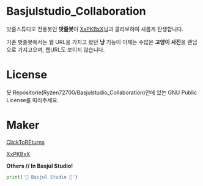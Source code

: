 # Basjulstudio_Collaboration
밧줄스튜디오 전용봇인 **밧줄봇**이 [XxPKBxX](https://github.com/XxPKBxX)님과 콜라보하여 새롭게 탄생합니다.

기존 밧줄봇에서는 웹 URL을 가지고 왔던 **냥** 기능이 이제는 수많은 **고양이 사진**을 랜덤으로 가지고오며, 웹URL도 보이지 않습니다.

# License
봇 Repositorie(Ryzen72700/Basjulstudio_Collaboration)안에 있는 GNU Public License를 따라주세요.

# Maker
 [ClickToREturns](https://github.com/Ryzen72700)
 
 [XxPKBxX](https://github.com/XxPKBxX)
 
 **Others // In Basjul Studio!**

 ```python
 print('🧡 Basjul Studio 💚')
 ```
